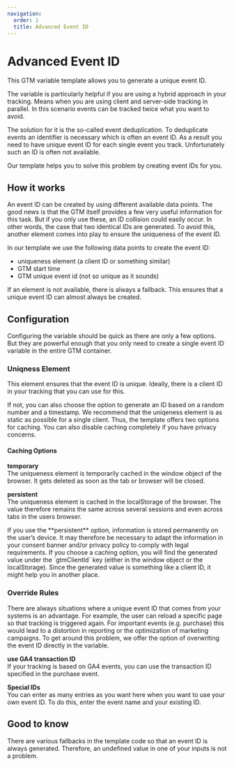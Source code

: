 ```yaml
---
navigation:
  order: 1
  title: Advanced Event ID
---
```


# Advanced Event ID

This GTM variable template allows you to generate a unique event ID.

The variable is particularly helpful if you are using a hybrid approach in your tracking. Means when you are using client and server-side tracking in parallel. In this scenario events can be tracked twice what you want to avoid.

The solution for it is the so-called event deduplication. To deduplicate events an identifier is necessary which is often an event ID. As a result you need to have unique event ID for each single event you track. Unfortunately such an ID is often not available.

Our template helps you to solve this problem by creating event IDs for you.

## How it works

An event ID can be created by using different available data points. The good news is that the GTM itself provides a few very useful information for this task. But if you only use these, an ID collision could easily occur. In other words, the case that two identical IDs are generated. To avoid this, another element comes into play to ensure the uniqueness of the event ID.

In our template we use the following data points to create the event ID:

- uniqueness element (a client ID or something similar)
- GTM start time
- GTM unique event id (not so unique as it sounds)

If an element is not available, there is always a fallback. This ensures that a unique event ID can almost always be created.

## Configuration

Configuring the variable should be quick as there are only a few options. But they are powerful enough that you only need to create a single event ID variable in the entire GTM container.

### Uniqness Element

This element ensures that the event ID is unique. Ideally, there is a client ID in your tracking that you can use for this.

If not, you can also choose the option to generate an ID based on a random number and a timestamp. We recommend that the uniqeness element is as static as possible for a single client. Thus, the template offers two options for caching. You can also disable caching completely if you have privacy concerns.

#### Caching Options

**temporary**  
The uniqueness element is temporarily cached in the window object of the browser. It gets deleted as soon as the tab or browser will be closed.

**persistent**  
The uniqueness element is cached in the localStorage of the browser. The value therefore remains the same across several sessions and even across tabs in the users browser.

<Blockqoute type="warning">
If you use the **persistent** option, information is stored permanently on the user’s device. It may therefore be necessary to adapt the information in your consent banner and/or privacy policy to comply with legal requirements.
</Blockqoute>

<Blockqoute type="tip">
If you choose a caching option, you will find the generated value under the `gtmClientId` key (either in the window object or the localStorage). Since the generated value is something like a client ID, it might help you in another place.
</Blockqoute>

### Override Rules

There are always situations where a unique event ID that comes from your systems is an advantage. For example, the user can reload a specific page so that tracking is triggered again. For important events (e.g. purchase) this would lead to a distortion in reporting or the optimization of marketing campaigns. To get around this problem, we offer the option of overwriting the event ID directly in the variable.

**use GA4 transaction ID**  
If your tracking is based on GA4 events, you can use the transaction ID specified in the purchase event.

**Special IDs**  
You can enter as many entries as you want here when you want to use your own event ID. To do this, enter the event name and your existing ID.

## Good to know

There are various fallbacks in the template code so that an event ID is always generated. Therefore, an undefined value in one of your inputs is not a problem.
